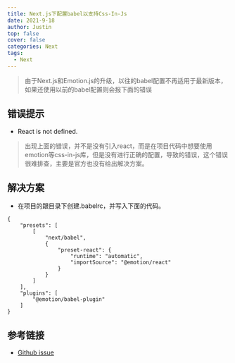 ```yaml
---
title: Next.js下配置babel以支持Css-In-Js
date: 2021-9-18
author: Justin
top: false
cover: false
categories: Next
tags:
  - Next
---
```

>由于Next.js和Emotion.js的升级，以往的babel配置不再适用于最新版本，如果还使用以前的babel配置则会报下面的错误

## 错误提示
* React is not defined.

>出现上面的错误，并不是没有引入react，而是在项目代码中想要使用emotion等css-in-js库，但是没有进行正确的配置，导致的错误，这个错误很难排查，主要是官方也没有给出解决方案。

## 解决方案
* 在项目的跟目录下创建.babelrc，并写入下面的代码。

```shell
{
    "presets": [
        [
            "next/babel",
            {
                "preset-react": {
                    "runtime": "automatic",
                    "importSource": "@emotion/react"
                }
            }
        ]
    ],
    "plugins": [
        "@emotion/babel-plugin"
    ]
}
```


## 参考链接
* [Github issue](https://github.com/nrwl/nx/issues/6778)